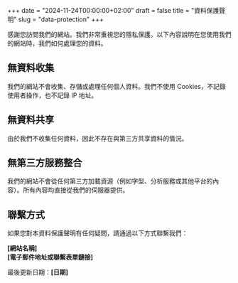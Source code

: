 +++
date = "2024-11-24T00:00:00+02:00"
draft = false
title = "資料保護聲明"
slug = "data-protection"
+++

感謝您訪問我們的網站。我們非常重視您的隱私保護。以下內容說明在您使用我們的網站時，我們如何處理您的資料。

## 無資料收集

我們的網站不會收集、存儲或處理任何個人資料。我們不使用 Cookies，不記錄使用者操作，也不記錄 IP 地址。

## 無資料共享

由於我們不收集任何資料，因此不存在與第三方共享資料的情況。

## 無第三方服務整合

我們的網站不會從任何第三方加載資源（例如字型、分析服務或其他平台的內容）。所有內容均直接從我們的伺服器提供。

## 聯繫方式

如果您對本資料保護聲明有任何疑問，請通過以下方式聯繫我們：

**[網站名稱]**  
**[電子郵件地址或聯繫表單鏈接]**

最後更新日期：**[日期]**
